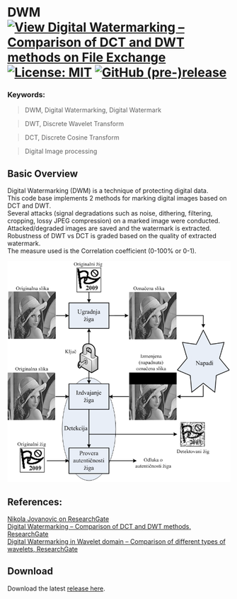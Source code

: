 # DWM [![View Digital Watermarking – Comparison of DCT and DWT methods on File Exchange](https://www.mathworks.com/matlabcentral/images/matlab-file-exchange.svg)](https://www.mathworks.com/matlabcentral/fileexchange/78790-digital-watermarking-comparison-of-dct-and-dwt-methods) [![License: MIT](https://img.shields.io/badge/License-MIT-blue.svg)](https://github.com//etfovac/watermark/master/LICENSE.md) [![GitHub (pre-)release](https://img.shields.io/badge/release-1.0.1-yellow.svg)](https://github.com/etfovac/watermark/releases/tag/1.0.1)

### Keywords:

> DWM,	Digital Watermarking, Digital Watermark

> DWT,	Discrete Wavelet Transform

> DCT,	Discrete Cosine Transform

> Digital Image processing


## Basic Overview
Digital Watermarking (DWM) is a technique of protecting digital data.  
This code base implements 2 methods for marking digital images based on DCT and DWT.  
Several attacks (signal degradations such as noise, dithering, filtering, cropping, lossy JPEG compression) on a marked image were conducted.  
Attacked/degraded images are saved and the watermark is extracted.  
Robustness of DWT vs DCT is graded based on the quality of extracted watermark.  
The measure used is the Correlation coefficient (0-100% or 0-1).  

![Basic Overview](https://github.com/etfovac/watermark/blob/master/2020-08-02_230949.png)

## References:  
<a href="https://www.researchgate.net/profile/Nikola_Jovanovic9">Nikola Jovanovic on ResearchGate</a>  
<a href="https://www.researchgate.net/publication/343385316_Digital_Watermarking_-_Comparison_of_DCT_and_DWT_methods">Digital Watermarking – Comparison of DCT and DWT methods, ResearchGate</a>  
<a href="https://www.researchgate.net/publication/343385676_Digital_Watermarking_in_Wavelet_domain_-_Comparison_of_different_types_of_wavelets">Digital Watermarking in Wavelet domain – Comparison of different types of wavelets, ResearchGate</a>

## Download
Download the latest [release here][0].

[0]: https://github.com/etfovac/watermark/releases
